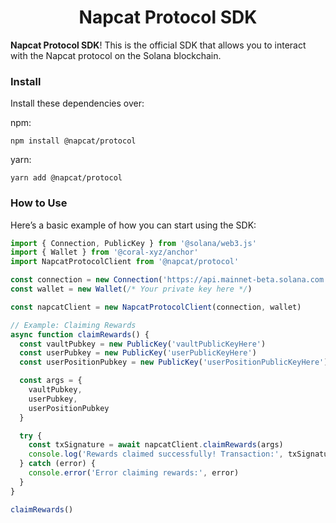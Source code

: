 <div align="center">
  <h1>Napcat Protocol SDK</h1>
</div>

**Napcat Protocol SDK**! This is the official SDK that allows you to interact with the Napcat protocol on the Solana blockchain.

### Install

Install these dependencies over:

npm:

```shell
npm install @napcat/protocol
```

yarn:

```shell
yarn add @napcat/protocol
```

### How to Use

Here’s a basic example of how you can start using the SDK:

```ts
import { Connection, PublicKey } from '@solana/web3.js'
import { Wallet } from '@coral-xyz/anchor'
import NapcatProtocolClient from '@napcat/protocol'

const connection = new Connection('https://api.mainnet-beta.solana.com')
const wallet = new Wallet(/* Your private key here */)

const napcatClient = new NapcatProtocolClient(connection, wallet)

// Example: Claiming Rewards
async function claimRewards() {
  const vaultPubkey = new PublicKey('vaultPublicKeyHere')
  const userPubkey = new PublicKey('userPublicKeyHere')
  const userPositionPubkey = new PublicKey('userPositionPublicKeyHere')

  const args = {
    vaultPubkey,
    userPubkey,
    userPositionPubkey
  }

  try {
    const txSignature = await napcatClient.claimRewards(args)
    console.log('Rewards claimed successfully! Transaction:', txSignature)
  } catch (error) {
    console.error('Error claiming rewards:', error)
  }
}

claimRewards()
```
